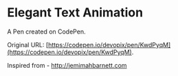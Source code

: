 # Elegant Text Animation

A Pen created on CodePen.

Original URL: [https://codepen.io/devopix/pen/KwdPyqM](https://codepen.io/devopix/pen/KwdPyqM).

Inspired from - http://jemimahbarnett.com